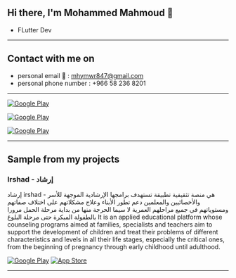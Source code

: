 <h2> Hi there, I'm Mohammed Mahmoud 👋 </h2>

- FLutter Dev

<hr>

<h2> Contact with me on </h2>

- personal email 📨 : mhymwr847@gmail.com
- personal phone number : +966 58 236 8201
 
<hr>

<p> <a href="https://www.facebook.com/profile.php?id=100056578988785" target="_blank"><img alt="Google Play" src="https://img.shields.io/badge/Facebook-4267B2.svg?style=for-the-badge&logo=twitter&logoColor=white" /></a>

<p> <a href="https://www.facebook.com/profile.php?id=100056578988785" target="_blank"><img alt="Google Play" src="https://img.shields.io/badge/Facebook-4267B2.svg?style=for-the-badge&logo=facebook&logoColor=white" /></a>
  
  <p> <a href="https://www.facebook.com/profile.php?id=100056578988785" target="_blank"><img alt="Google Play" src="https://img.shields.io/badge/Facebook-4267B2.svg?style=for-the-badge&logo=linkin&logoColor=white" /></a>
 
<hr>

<h2> Sample from my projects </h2>

### Irshad - إرشاد

إرشاد irshad - 
هي منصة تثقيفية تطبيقة تستهدف برامجها الإرشادية الموجهة للأسر والأخصائيين والمعلمين دعم تطور الأبناء وعلاج مشكلاتهم على اختلاف صفاتهم ومستوياتهم في جميع مراحلهم العمرية لا سيما الحرجة منها من بداية مرحلة الحمل مرورا بالطفولة المبكرة حتى مرحلة البلوغ
It is an applied educational platform whose counseling programs aimed at families, specialists and teachers aim to support the development of children and treat their problems of different characteristics and levels in all their life stages, especially the critical ones, from the beginning of pregnancy through early childhood until adulthood.

<p><a href="https://play.google.com/store/apps/details?id=wed.notunot.irhad&hl=ar&gl=US" target="_blank"><img alt="Google Play" src="https://img.shields.io/badge/Get%20it%20on%20google%20play-blue.svg?style=for-the-badge&logo=google-play" /></a> <a href="https://apps.apple.com/sa/app/%D8%A5%D8%B1%D8%B4%D8%A7%D8%AF/id6449191134" target="_blank"><img alt="App Store" src="https://img.shields.io/badge/Get%20it%20on%20app%20store-black.svg?style=for-the-badge&logo=app-store&logoColor=white" /></a><p>

<hr>

<!--
**mohammed-haimour/mohammed-haimour** is a ✨ _special_ ✨ repository because its `README.md` (this file) appears on your GitHub profile.

Here are some ideas to get you started:

- 🔭 I’m currently working on ...
- 🌱 I’m currently learning ...
- 👯 I’m looking to collaborate on ...
- 🤔 I’m looking for help with ...
- 💬 Ask me about ...
- 📫 How to reach me: ...
- 😄 Pronouns: ...
- ⚡ Fun fact: ...
-->
